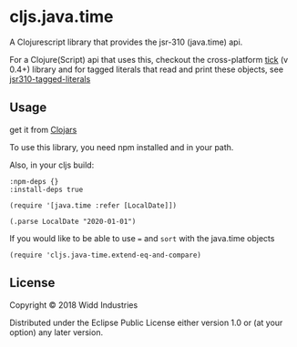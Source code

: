# cljs.java.time

A Clojurescript library that provides the jsr-310 (java.time) api.
 
For a Clojure(Script) api that uses this, checkout the cross-platform [tick](https://clojars.org/tick/versions/0.4.0-alpha) (v 0.4+) library
and for tagged literals that read and print these objects, see [jsr310-tagged-literals](https://clojars.org/jsr310-tagged-literals)

## Usage

get it from [Clojars](https://clojars.org/cljs.java-time)
 
To use this library, you need npm installed and in your path. 

Also, in your cljs build:
 
```
:npm-deps {}
:install-deps true

``` 

```
(require '[java.time :refer [LocalDate]])

(.parse LocalDate "2020-01-01")
```

If you would like to be able to use `=` and `sort` with the java.time objects

```
(require 'cljs.java-time.extend-eq-and-compare)
```

## License

Copyright © 2018 Widd Industries

Distributed under the Eclipse Public License either version 1.0 or (at
your option) any later version.
